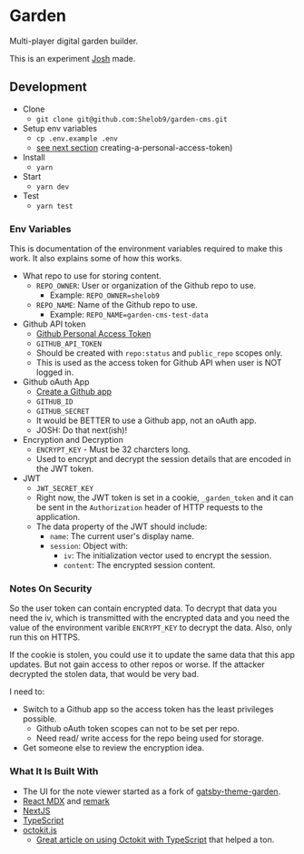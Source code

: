# Garden

Multi-player digital garden builder.

This is an experiment [Josh](https://joshpress.net) made.

## Development

- Clone
  - `git clone git@github.com:Shelob9/garden-cms.git`
- Setup env variables
  - `cp .env.example .env`
  - [see next section](#env-variables)
creating-a-personal-access-token)
- Install
  - `yarn`
- Start
  - `yarn dev`
- Test
  - `yarn test`

### Env Variables

This is documentation of the environment variables required to make this work. It also explains some of how this works.

- What repo to use for storing content.
  - `REPO_OWNER`: User or organization of the Github repo to use.
    - Example: `REPO_OWNER=shelob9`
  - `REPO_NAME`: Name of the Github repo to use.
    - Example: `REPO_NAME=garden-cms-test-data`
- Github API token
  - [Github Personal Access Token](https://docs.github.com/en/free-pro-team@latest/github/authenticating-to-github/)
  - `GITHUB_API_TOKEN`
  - Should be created with `repo:status` and `public_repo` scopes only.
  - This is used as the access token for Github API when user is NOT logged in.
- Github oAuth App
  - [Create a Github app](https://docs.github.com/en/free-pro-team@latest/developers/apps/creating-a-github-app)
  - `GITHUB_ID`
  - `GITHUB_SECRET`
  - It would be BETTER to use a Github app, not an oAuth app.
  - JOSH: Do that next(ish)!
- Encryption and Decryption
  - `ENCRYPT_KEY` - Must be 32 charcters long.
  - Used to encrypt and decrypt the session details that are encoded in the JWT token.
- JWT
  - `JWT_SECRET_KEY`
  - Right now, the JWT token is set in a cookie, `_garden_token` and it can be sent in the `Authorization` header of HTTP requests to the application.
  - The data property of the JWT should include:
    - `name`: The current user's display name.
    - `session`: Object with:
      - `iv`: The initialization vector used to encrypt the session.
      - `content`: The encrypted session content.

### Notes On Security

So the user token can contain encrypted data. To decrypt that data you need the iv, which is transmitted with the encrypted data and you need the value of the environment varible `ENCRYPT_KEY` to decrypt the data. Also, only run this on HTTPS.

If the cookie is stolen, you could use it to update the same data that this app updates. But not gain access to other repos or worse. If the attacker decrypted the stolen data, that would be very bad.

I need to:

- Switch to a Github app so the access token has the least privileges possible.
  - Github oAuth token scopes can not to be set per repo.
  - Need read/ write access for the repo being used for storage.
- Get someone else to review the encryption idea.

### What It Is Built With

- The UI for the note viewer started as a fork of [gatsby-theme-garden](https://github.com/mathieudutour/gatsby-digital-garden).
- [React MDX](https://mdxjs.com/) and [remark](https://github.com/remarkjs/remark)
- [NextJS](https://nextjs.org/)
- [TypeScript](https://www.typescriptlang.org/)
- [octokit.js](https://octokit.github.io/rest.js/v18)
  - [Great article on using Octokit with TypeScript](https://dev.to/lucis/how-to-push-files-programatically-to-a-repository-using-octokit-with-typescript-1nj0) that helped a ton.
